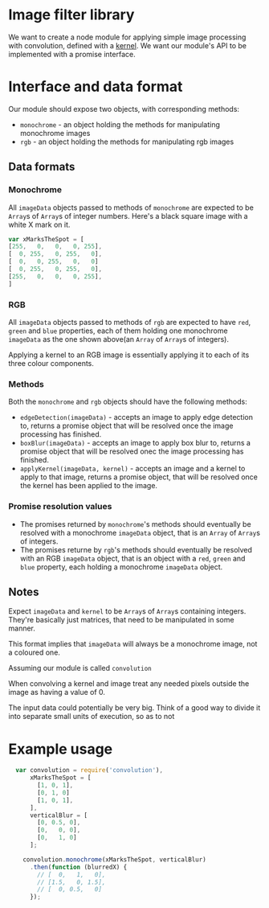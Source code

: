 # Image filter library

We want to create a node module for applying simple image processing with convolution, defined with a [kernel](https://en.wikipedia.org/wiki/Kernel_%28image_processing%29). We want our module's API to be implemented with a promise interface.

# Interface and data format

Our module should expose two objects, with corresponding methods:

* `monochrome` - an object holding the methods for manipulating monochrome images
* `rgb` - an object holding the methods for manipulating rgb images

## Data formats

### Monochrome
All `imageData` objects passed to methods of `monochrome` are expected to be `Array`s of `Array`s of integer numbers. Here's a black square image with a white X mark on it.

```javascript
var xMarksTheSpot = [
[255,   0,   0,   0, 255],
[  0, 255,   0, 255,   0],
[  0,   0, 255,   0,   0]
[  0, 255,   0, 255,   0],
[255,   0,   0,   0, 255],
]
```

### RGB

All `imageData` objects passed to methods of `rgb` are expected to have `red`, `green` and `blue` properties, each of them holding one monochrome `imageData` as the one shown above(an `Array` of `Array`s of integers).

Applying a kernel to an RGB image is essentially applying it to each of its three colour components.

### Methods
Both the `monochrome` and `rgb` objects should have the following methods:

* `edgeDetection(imageData)` - accepts an image to apply edge detection to, returns a promise object that will be resolved once the image processing has finished.
* `boxBlur(imageData)` - accepts an image to apply box blur to, returns a promise object that will be resolved onec the image processing has finished.
* `applyKernel(imageData, kernel)` -  accepts an image and a kernel to apply to that image, returns a promise object, that will be resolved once the kernel has been applied to the image.


### Promise resolution values
* The promises returned by `monochrome`'s methods should eventually be resolved with a monochrome `imageData` object, that is an `Array` of `Array`s of integers.
* The promises returne by `rgb`'s methods should eventually be resolved with an RGB `imageData` object, that is an object with a `red`, `green` and `blue` property, each holding a monochrome `imageData` object.

## Notes
Expect `imageData` and `kernel` to be `Array`s of `Array`s containing integers. They're basically just matrices, that need to be manipulated in some manner.

This format implies that `imageData` will always be a monochrome image, not a coloured one.

Assuming our module is called `convolution`

When convolving a kernel and image treat any needed pixels outside the image as having a value of 0.

The input data could potentially be very big. Think of a good way to divide it into separate small units of execution, so as to not 

# Example usage
```javascript
  var convolution = require('convolution'),
      xMarksTheSpot = [
        [1, 0, 1],
        [0, 1, 0]
        [1, 0, 1],
      ],
      verticalBlur = [
        [0, 0.5, 0],
        [0,   0, 0],
        [0,   1, 0]
      ];

    convolution.monochrome(xMarksTheSpot, verticalBlur)
      .then(function (blurredX) {
        // [  0,   1,   0],
        // [1.5,   0, 1.5],
        // [  0, 0.5,   0]
      });
```
